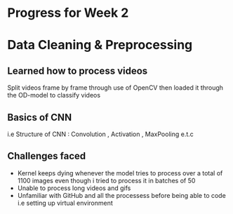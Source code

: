 # Progress for Week 2
# Data Cleaning & Preprocessing
## Learned how to process videos
Split videos frame by frame through use of OpenCV then loaded it through the OD-model to classify videos 
## Basics of CNN
i.e Structure of CNN : Convolution , Activation , MaxPooling e.t.c

## Challenges faced
- Kernel keeps dying whenever the model tries to process over a total of 1100 images 
  even though i tried to process it in batches of 50
- Unable to process long videos and gifs
- Unfamiliar with GitHub and all the processess before being able to code
  i.e setting up virtual environment  
